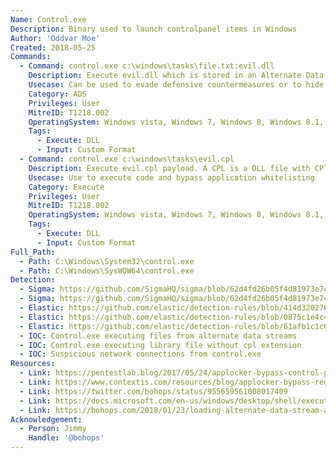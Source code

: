 ```yaml
---
Name: Control.exe
Description: Binary used to launch controlpanel items in Windows
Author: 'Oddvar Moe'
Created: 2018-05-25
Commands:
  - Command: control.exe c:\windows\tasks\file.txt:evil.dll
    Description: Execute evil.dll which is stored in an Alternate Data Stream (ADS).
    Usecase: Can be used to evade defensive countermeasures or to hide as a persistence mechanism
    Category: ADS
    Privileges: User
    MitreID: T1218.002
    OperatingSystem: Windows vista, Windows 7, Windows 8, Windows 8.1, Windows 10, Windows 11
    Tags:
      - Execute: DLL
      - Input: Custom Format
  - Command: control.exe c:\windows\tasks\evil.cpl
    Description: Execute evil.cpl payload. A CPL is a DLL file with CPlApplet export function)
    Usecase: Use to execute code and bypass application whitelisting
    Category: Execute
    Privileges: User
    MitreID: T1218.002
    OperatingSystem: Windows vista, Windows 7, Windows 8, Windows 8.1, Windows 10, Windows 11
    Tags:
      - Execute: DLL
      - Input: Custom Format
Full_Path:
  - Path: C:\Windows\System32\control.exe
  - Path: C:\Windows\SysWOW64\control.exe
Detection:
  - Sigma: https://github.com/SigmaHQ/sigma/blob/62d4fd26b05f4d81973e7c8e80d7c1a0c6a29d0e/rules-emerging-threats/2021/Exploits/CVE-2021-40444/proc_creation_win_exploit_cve_2021_40444.yml
  - Sigma: https://github.com/SigmaHQ/sigma/blob/62d4fd26b05f4d81973e7c8e80d7c1a0c6a29d0e/rules/windows/process_creation/proc_creation_win_rundll32_susp_control_dll_load.yml
  - Elastic: https://github.com/elastic/detection-rules/blob/414d32027632a49fb239abb8fbbb55d3fa8dd861/rules/windows/defense_evasion_network_connection_from_windows_binary.toml
  - Elastic: https://github.com/elastic/detection-rules/blob/0875c1e4c4370ab9fbf453c8160bb5abc8ad95e7/rules/windows/defense_evasion_execution_control_panel_suspicious_args.toml
  - Elastic: https://github.com/elastic/detection-rules/blob/61afb1c1c0c3f50637b1bb194f3e6fb09f476e50/rules/windows/defense_evasion_unusual_dir_ads.toml
  - IOC: Control.exe executing files from alternate data streams
  - IOC: Control.exe executing library file without cpl extension
  - IOC: Suspicious network connections from control.exe
Resources:
  - Link: https://pentestlab.blog/2017/05/24/applocker-bypass-control-panel/
  - Link: https://www.contextis.com/resources/blog/applocker-bypass-registry-key-manipulation/
  - Link: https://twitter.com/bohops/status/955659561008017409
  - Link: https://docs.microsoft.com/en-us/windows/desktop/shell/executing-control-panel-items
  - Link: https://bohops.com/2018/01/23/loading-alternate-data-stream-ads-dll-cpl-binaries-to-bypass-applocker/
Acknowledgement:
  - Person: Jimmy
    Handle: '@bohops'
---
```

